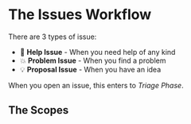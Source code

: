 # The Issues Workflow

There are 3 types of issue:

- 🚩 **Help Issue** - When you need help of any kind
- 💥 **Problem Issue** - When you find a problem
- 💡 **Proposal Issue** - When you have an idea

When you open an issue, this enters to *Triage Phase*.


## The Scopes




